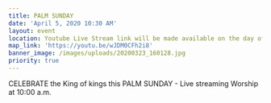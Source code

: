 ```yaml
---
title: PALM SUNDAY
date: 'April 5, 2020 10:30 AM'
layout: event
location: Youtube Live Stream link will be made available on the day of the event
map_link: 'https://youtu.be/wJDM0CFh2i8'
banner_image: /images/uploads/20200323_160128.jpg
priority: true
---
```

CELEBRATE the King of kings this PALM SUNDAY - Live streaming Worship at 10:00 a.m.